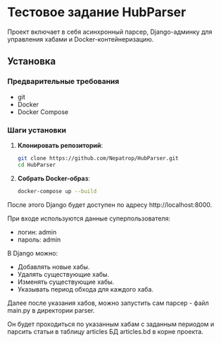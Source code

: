 # Тестовое задание HubParser
 
Проект включает в себя асинхронный парсер, Django-админку для управления хабами и Docker-контейнеризацию.

## Установка

### Предварительные требования

- git
- Docker
- Docker Compose

### Шаги установки

1. **Клонировать репозиторий**:

   ```bash
   git clone https://github.com/Nepatrop/HubParser.git
   cd HubParser
   ```

2. **Cобрать Docker-образ**:

   ```bash
   docker-compose up --build
   ```
   
После этого Django будет доступен по адресу http://localhost:8000.

При входе используются данные суперпользователя:
- логин: admin
- пароль: admin

В Django можно:

- Добавлять новые хабы.
- Удалять существующие хабы.
- Изменять существующие хабы.
- Указывать период обхода для каждого хаба.

Далее после указания хабов, можно запустить сам парсер - файл main.py в директории parser.

Он будет проходиться по указанным хабам с заданным периодом и парсить статьи в таблицу articles БД articles.bd в корне проекта.
